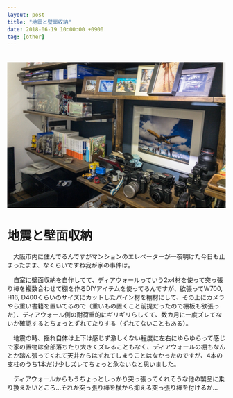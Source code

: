 ```yaml
---
layout: post
title: "地震と壁面収納"
date: 2018-06-19 10:00:00 +0900
tag: [other]
---
```


　![img](/assets/photos/20180619-APC_0449.jpg)  

# 地震と壁面収納

　大阪市内に住んでるんですがマンションのエレベーターが一夜明けた今日も止まったまま、なくらいですね我が家の事件は。  

　自室に壁面収納を自作してて、ディアウォールっていう2x4材を使って突っ張り棒を複数合わせて棚を作るDIYアイテムを使ってるんですが、欲張ってW700, H16, D400くらいのサイズにカットしたパイン材を棚材にして、その上にカメラやら重い書籍を置いてるので（重いもの置くこと前提だったので棚板も欲張った）、ディアウォール側の耐荷重的にギリギリらしくて、数カ月に一度ズレてないか確認するとちょっとずれてたりする（ずれてないこともある）。  

　地震の時、揺れ自体は上下は感じず激しくない程度に左右にゆらゆらって感じで家の置物は全部落ちたり大きくズレることもなく、ディアウォールの棚もなんとか踏ん張ってくれて天井からはずれてしまうことはなかったのですが、4本の支柱のうち1本だけ少しズレてちょっと危ないなと思いました。  

　ディアウォールからもうちょっとしっかり突っ張ってくれそうな他の製品に乗り換えたいところ…それか突っ張り棒を横から抑える突っ張り棒を付けるか…